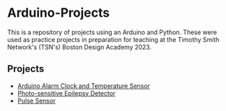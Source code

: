# Arduino-Projects
This is a repository of projects using an Arduino and Python. These were used as practice projects in preparation for teaching at the Timothy Smith Network's (TSN's) Boston Design Academy 2023.

## Projects
- [Arduino Alarm Clock and Temperature Sensor](https://github.com/JoelANB/Arduino-Projects/tree/main/Alarm%20Clock%20and%20Temperature%20Sensor)
- [Photo-sensitive Epilepsy Detector](https://github.com/JoelANB/Arduino-Projects/tree/main/Photo-sensitive%20Epilepsy%20Detector)
- [Pulse Sensor](https://github.com/JoelANB/Arduino-Projects/tree/main/Pulse%20Sensor)
